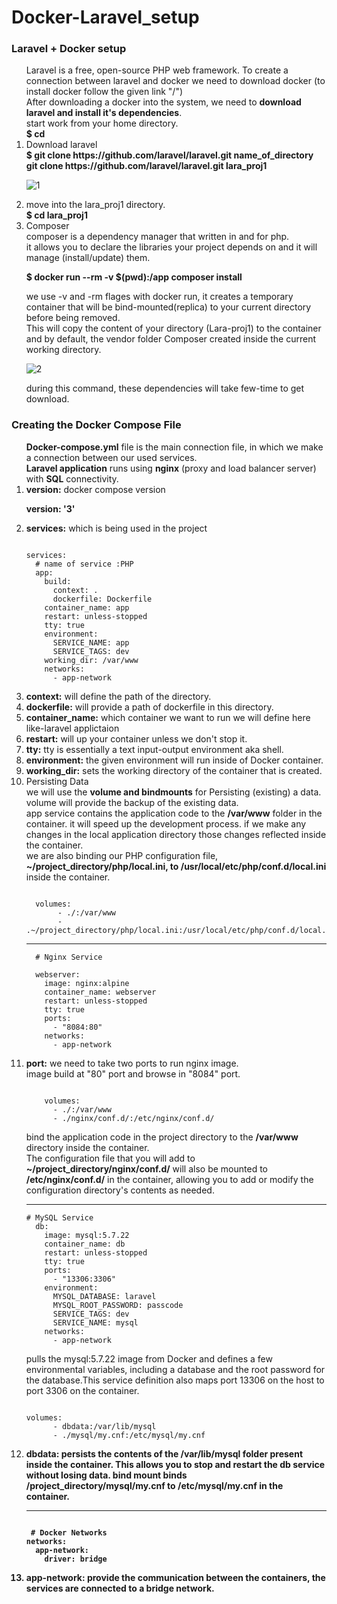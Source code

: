 # Docker-Laravel_setup
### Laravel + Docker setup 

<ol>
Laravel is a free, open-source PHP web framework. To create a connection between laravel and docker we need to download docker (to install docker follow the given link "/") <br>
After downloading a docker into the system, we need to <strong>download laravel and install it's dependencies</strong>.</br>
start work from your home directory.<br>
<strong>$ cd</strong><br>
<li>Download laravel</li>
<strong>$ git clone https://github.com/laravel/laravel.git name_of_directory</strong></br>
<strong> git clone https://github.com/laravel/laravel.git lara_proj1</strong></br>  

![1](https://user-images.githubusercontent.com/47202519/57177133-b8fc7c00-6e7e-11e9-893f-b2f961c1d975.png)</br>

<li>move into the lara_proj1 directory.</li>
<strong>$ cd lara_proj1</strong><br>

<li>Composer</li>
composer is a dependency manager that written in and for php.<br>
it allows you to declare the libraries your project depends on and it will manage (install/update) them.</br>

<strong>$ docker run --rm -v $(pwd):/app composer install</strong><br>

we use -v and -rm flages with docker run, it creates a temporary container that will be bind-mounted(replica) to your current directory before being removed. </br>
This will copy the content of your directory (Lara-proj1) to the container and by default, the vendor folder Composer created inside the current working directory.<br>  

![2](https://user-images.githubusercontent.com/47202519/57177135-bd289980-6e7e-11e9-8114-3277af99c764.png)</br>

during this command, these dependencies will take few-time  to get download.<br>
</ol>

### Creating the Docker Compose File

<ol>
<strong>Docker-compose.yml</strong> file is the main connection file, in which we make a connection between our used services.</br>
<strong>Laravel application</strong> runs using <strong>nginx</strong> (proxy and load balancer server) with <strong>SQL</strong> connectivity.</br>

<li><strong>version:</strong> docker compose version</li>

<strong>version: '3'</strong></br>

<li><strong>services:</strong> which is being used in the project</li>

```

services:
  # name of service :PHP
  app:
    build:
      context: .
      dockerfile: Dockerfile
    container_name: app
    restart: unless-stopped
    tty: true
    environment:
      SERVICE_NAME: app
      SERVICE_TAGS: dev
    working_dir: /var/www
    networks:
      - app-network
```

<li><strong>context:</strong> will define the path of the directory.</li>
<li><strong>dockerfile:</strong> will provide a path of dockerfile in this directory.</li>
<li><strong>container_name:</strong> which container we want to run we will define here like-laravel applictaion</li>
<li><strong>restart:</strong> will up your container unless we don't stop it.</li>
<li><strong>tty:</strong> tty is essentially a text input-output environment aka shell.</li>
<li><strong>environment:</strong> the given environment will run inside of Docker container.</li>
<li><strong>working_dir:</strong> sets the working directory of the container that is created.</li>

<li>Persisting Data</li>
we will use the <strong>volume and bindmounts</strong> for Persisting (existing) a data. volume will provide the backup of the existing data.</br>
app service contains the application code to the <strong>/var/www</strong> folder in the container. it will speed up the development process. if we make any changes in the local application directory those changes reflected inside the container.</br>
we are also binding our PHP configuration file,<strong> ~/project_directory/php/local.ini, to /usr/local/etc/php/conf.d/local.ini</strong> inside the container.</br>

```
  
  volumes:
       - ./:/var/www
       - .~/project_directory/php/local.ini:/usr/local/etc/php/conf.d/local.ini

```

------------------------------------------------------

```
  # Nginx Service

  webserver:
    image: nginx:alpine
    container_name: webserver
    restart: unless-stopped
    tty: true
    ports:
      - "8084:80"
    networks:
      - app-network

```

<li><strong>port:</strong> we need to take two ports to run nginx image.</br>
image build at "80" port and browse in "8084" port.</li>

```

    volumes:
      - ./:/var/www
      - ./nginx/conf.d/:/etc/nginx/conf.d/

```

bind the application code in the project directory to the <strong>/var/www</strong> directory inside the container.</br>
The configuration file that you will add to <strong>~/project_directory/nginx/conf.d/</strong> will also be mounted to <strong>/etc/nginx/conf.d/</strong> in the container, allowing you to add or modify the configuration directory's contents as needed.</br>

------------------------------------------------------
```
# MySQL Service
  db:
    image: mysql:5.7.22
    container_name: db
    restart: unless-stopped
    tty: true
    ports:
      - "13306:3306"
    environment:
      MYSQL_DATABASE: laravel
      MYSQL_ROOT_PASSWORD: passcode
      SERVICE_TAGS: dev
      SERVICE_NAME: mysql
    networks:
      - app-network

```

pulls the mysql:5.7.22 image from Docker and defines a few environmental variables, including a database and the root password for the database.This service definition also maps port 13306 on the host to port 3306 on the container.</br>

```

volumes:
      - dbdata:/var/lib/mysql
      - ./mysql/my.cnf:/etc/mysql/my.cnf

```

<li><strong>dbdata:<strong> persists the contents of the <strong>/var/lib/mysql</strong> folder present inside the container. This allows you to stop and restart the db service without losing data.
 bind mount binds <strong>/project_directory/mysql/my.cnf to /etc/mysql/my.cnf</strong> in the container.</li>

 -----------------------------------------------------
```

 # Docker Networks
networks:
  app-network:
    driver: bridge

```

<li><strong>app-network:</strong> provide the communication between the containers, the services are connected to a bridge network.</li>
</ol>
